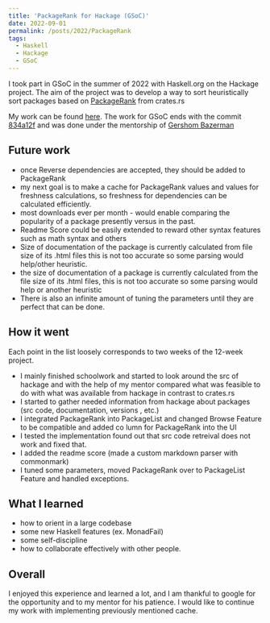 ```yaml
---
title: 'PackageRank for Hackage (GSoC)'
date: 2022-09-01
permalink: /posts/2022/PackageRank
tags:
  - Haskell
  - Hackage
  - GSoC
---
```


I took part in GSoC in the summer of 2022 with Haskell.org on the Hackage project. The aim of the project was to develop a way to sort heuristically sort packages based on [PackageRank](https://gitlab.com/crates.rs/crates.rs/-/blob/main/ranking/src/lib_ranking.rs) from crates.rs

My work can be found [here](https://github.com/haskell/hackage-server/pull/1091). The work for GSoC ends with the commit [834a12f](https://github.com/haskell/hackage-server/pull/1091/commits/834a12f84938fe24ffd06e2c09af95985dbcf435) and was done under the mentorship of [Gershom Bazerman](http://gbaz.github.io/)

## Future work

- once Reverse dependencies are accepted, they should be added to PackageRank
- my next goal is to make a cache for PackageRank values and values for freshness calculations, so freshness for dependencies can be calculated efficiently.
- most downloads ever per month - would enable comparing the popularity of a package presently versus in the past.
- Readme Score could be easily extended to reward other syntax features such as math syntax and others
- Size of documentation of the package is currently calculated from file size of its .html files this is not too accurate so some parsing would help/other heuristic.
- the size of documentation of a package is currently calculated from the file size of its .html files, this is not too accurate so some parsing would help or another heuristic
- There is also an infinite amount of tuning the parameters until they are perfect that can be done.

## How it went

Each point in the list loosely corresponds to two weeks of the 12-week project.

- I mainly finished schoolwork and started to look around the src of hackage and with the help of my mentor compared what was feasible to do with what was available from hackage in contrast to crates.rs
- I started to gather needed information from hackage about packages (src code, documentation, versions , etc.)
- I integrated PackageRank into PackageList and changed Browse Feature to be compatible and added co    lumn for PackageRank into the UI
- I tested the implementation found out that src code retreival does not work and fixed that.
- I added the readme score (made a custom markdown parser with commonmark)
- I tuned some parameters, moved PackageRank over to PackageList Feature and handled exceptions.

## What I learned

- how to orient in a large codebase 
- some new Haskell features (ex. MonadFail)
- some self-discipline
- how to collaborate effectively with other people.

## Overall

I enjoyed this experience and learned a lot, and I am thankful to google for the opportunity and to my mentor for his patience. I would like to continue my work with implementing previously mentioned cache.
